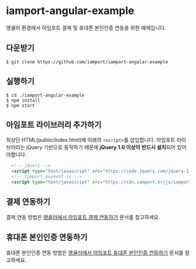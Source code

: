 # iamport-angular-example

앵귤러 환경에서 아임포트 결제 및 휴대폰 본인인증 연동을 위한 예제입니다.

## 다운받기

```
$ git clone https://github.com/iamport/iamport-angular-example
```

## 실행하기

```
$ cd ./iamport-angular-example
$ npm install
$ npm start
```

## 아임포트 라이브러리 추가하기

최상단 HTML(public/index.html)에 아래의 `<script>`를 삽입합니다. 아임포트 라이브러리는 jQuery 기반으로 동작하기 때문에 **jQuery 1.0 이상이 반드시 설치**되어 있어야합니다.

```html
  <!-- jQuery -->
  <script type="text/javascript" src="https://code.jquery.com/jquery-1.12.4.min.js" ></script>
  <!-- iamport.payment.js -->
  <script type="text/javascript" src="https://cdn.iamport.kr/js/iamport.payment-1.1.8.js"></script>
```

## 결제 연동하기

결제 연동 방법은 [앵귤러에서 아임포트 결제 연동하기](manuals/PAYMENT.md) 문서를 참고하세요.

## 휴대폰 본인인증 연동하기

휴대폰 본인인증 연동 방법은 [앵귤러에서 아임포트 휴대폰 본인인증 연동하기](manuals/CERTIFICATION.md) 문서를 참고하세요.
